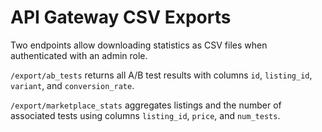 # API Gateway CSV Exports

Two endpoints allow downloading statistics as CSV files when authenticated with an admin role.

`/export/ab_tests` returns all A/B test results with columns `id`, `listing_id`, `variant`, and `conversion_rate`.

`/export/marketplace_stats` aggregates listings and the number of associated tests using columns `listing_id`, `price`, and `num_tests`.
